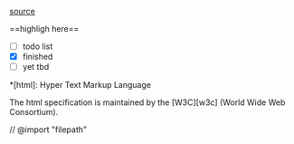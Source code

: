 [source](https://shd101wyy.github.io/markdown-preview-enhanced/#/zh-cn/diagrams)

==highligh here==

- [ ] todo list
- [x] finished
- [ ] yet tbd 

*[html]: Hyper Text Markup Language

The html specification is maintained by the [W3C][w3c] (World Wide Web Consortium).

// @import "filepath"

